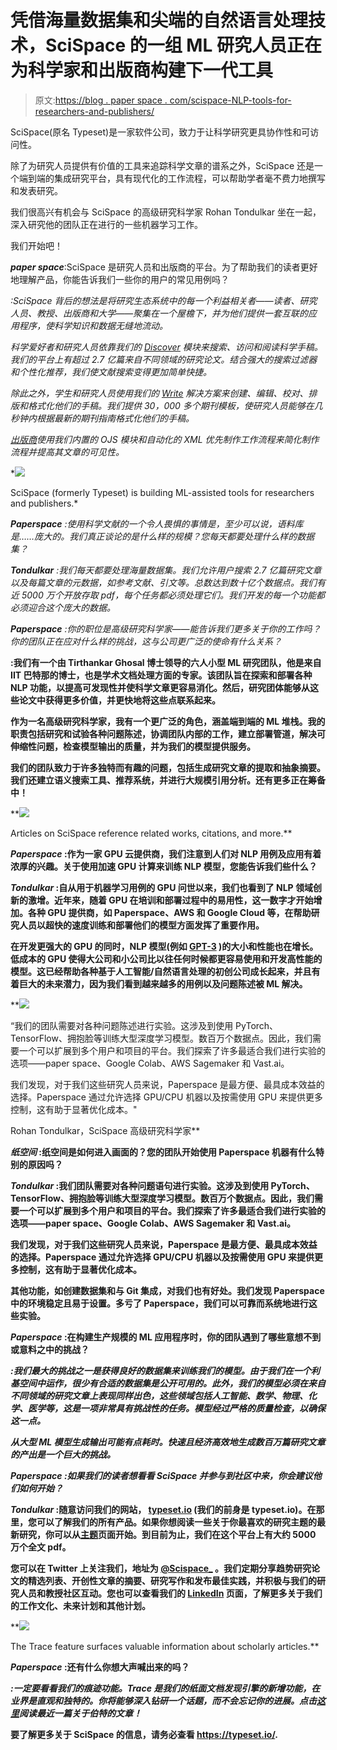 # 凭借海量数据集和尖端的自然语言处理技术，SciSpace 的一组 ML 研究人员正在为科学家和出版商构建下一代工具

> 原文:[https://blog . paper space . com/scispace-NLP-tools-for-researchers-and-publishers/](https://blog.paperspace.com/scispace-nlp-tools-for-researchers-and-publishers/)

SciSpace(原名 Typeset)是一家软件公司，致力于让科学研究更具协作性和可访问性。

除了为研究人员提供有价值的工具来追踪科学文章的谱系之外，SciSpace 还是一个端到端的集成研究平台，具有现代化的工作流程，可以帮助学者毫不费力地撰写和发表研究。

我们很高兴有机会与 SciSpace 的高级研究科学家 Rohan Tondulkar 坐在一起，深入研究他的团队正在进行的一些机器学习工作。

我们开始吧！

***paper space***:SciSpace 是研究人员和出版商的平台。为了帮助我们的读者更好地理解产品，你能告诉我们一些你的用户的常见用例吗？

*:SciSpace 背后的想法是将研究生态系统中的每一个利益相关者——读者、研究人员、教授、出版商和大学——聚集在一个屋檐下，并为他们提供一套互联的应用程序，使科学知识和数据无缝地流动。*

*科学爱好者和研究人员依靠我们的 [Discover](https://typeset.io/discover/) 模块来搜索、访问和阅读科学手稿。我们的平台上有超过 2.7 亿篇来自不同领域的研究论文。结合强大的搜索过滤器和个性化推荐，我们使文献搜索变得更加简单快捷。*

*除此之外，学生和研究人员使用我们的 [Write](https://typeset.io/pricing/) 解决方案来创建、编辑、校对、排版和格式化他们的手稿。我们提供 30，000 多个期刊模板，使研究人员能够在几秒钟内根据最新的期刊指南格式化他们的手稿。*

*[出版商](https://typeset.io/for-publishers/)使用我们内置的 OJS 模块和自动化的 XML 优先制作工作流程来简化制作流程并提高其文章的可见性。*

*![](../Images/7c7df0530dd41ddf03574f264e7ccb83.png)

SciSpace (formerly Typeset) is building ML-assisted tools for researchers and publishers.* 

****Paperspace*** :使用科学文献的一个令人畏惧的事情是，至少可以说，语料库是……庞大的。我们真正谈论的是什么样的规模？您每天都要处理什么样的数据集？*

****Tondulkar*** :我们每天都要处理海量数据集。我们允许用户搜索 2.7 亿篇研究文章以及每篇文章的元数据，如参考文献、引文等。总数达到数十亿个数据点。我们有近 5000 万个开放存取 pdf，每个任务都必须处理它们。我们开发的每一个功能都必须迎合这个庞大的数据。*

****Paperspace*** :你的职位是高级研究科学家——能告诉我们更多关于你的工作吗？你的团队正在应对什么样的挑战，这与公司更广泛的使命有什么关系？*

**:我们有一个由 Tirthankar Ghosal 博士领导的六人小型 ML 研究团队，他是来自 IIT 巴特那的博士，也是学术文档处理方面的专家。该团队旨在探索和部署各种 NLP 功能，以提高可发现性并使科学文章更容易消化。然后，研究团体能够从这些论文中获得更多价值，并更快地将这些点联系起来。**

**作为一名高级研究科学家，我有一个更广泛的角色，涵盖端到端的 ML 堆栈。我的职责包括研究和试验各种问题陈述，协调团队内部的工作，建立部署管道，解决可伸缩性问题，检查模型输出的质量，并为我们的模型提供服务。**

**我们的团队致力于许多独特而有趣的问题，包括生成研究文章的提取和抽象摘要。我们还建立语义搜索工具、推荐系统，并进行大规模引用分析。还有更多正在筹备中！**

**![](../Images/447317533375ded816ff8f1fda39f808.png)

Articles on SciSpace reference related works, citations, and more.** 

*****Paperspace*** :作为一家 GPU 云提供商，我们注意到人们对 NLP 用例及应用有着浓厚的兴趣。关于使用加速 GPU 计算来训练 NLP 模型，您能告诉我们些什么？**

*****Tondulkar*** :自从用于机器学习用例的 GPU 问世以来，我们也看到了 NLP 领域创新的激增。近年来，随着 GPU 在培训和部署过程中的易用性，这一数字才开始增加。各种 GPU 提供商，如 Paperspace、AWS 和 Google Cloud 等，在帮助研究人员以超快的速度训练和部署他们的模型方面发挥了重要作用。**

**在开发更强大的 GPU 的同时，NLP 模型(例如 [GPT-3](https://openai.com/api/) )的大小和性能也在增长。低成本的 GPU 使得大公司和小公司比以往任何时候都更容易使用和开发高性能的模型。这已经帮助各种基于人工智能/自然语言处理的初创公司成长起来，并且有着巨大的未来潜力，因为我们看到越来越多的用例以及问题陈述被 ML 解决。**

**![](../Images/4b7236c3a74eff058c3c7616d7bf7165.png)

“我们的团队需要对各种问题陈述进行实验。这涉及到使用 PyTorch、TensorFlow、拥抱脸等训练大型深度学习模型。数百万个数据点。因此，我们需要一个可以扩展到多个用户和项目的平台。我们探索了许多最适合我们进行实验的选项——paper space、Google Colab、AWS Sagemaker 和 Vast.ai。

我们发现，对于我们这些研究人员来说，Paperspace 是最方便、最具成本效益的选择。Paperspace 通过允许选择 GPU/CPU 机器以及按需使用 GPU 来提供更多控制，这有助于显著优化成本。"

Rohan Tondulkar，SciSpace 高级研究科学家** 

*****纸空间*** :纸空间是如何进入画面的？您的团队开始使用 Paperspace 机器有什么特别的原因吗？**

*****Tondulkar*** :我们团队需要对各种问题语句进行实验。这涉及到使用 PyTorch、TensorFlow、拥抱脸等训练大型深度学习模型。数百万个数据点。因此，我们需要一个可以扩展到多个用户和项目的平台。我们探索了许多最适合我们进行实验的选项——paper space、Google Colab、AWS Sagemaker 和 Vast.ai。**

**我们发现，对于我们这些研究人员来说，Paperspace 是最方便、最具成本效益的选择。Paperspace 通过允许选择 GPU/CPU 机器以及按需使用 GPU 来提供更多控制，这有助于显著优化成本。**

**其他功能，如创建数据集和与 Git 集成，对我们也有好处。我们发现 Paperspace 中的环境稳定且易于设置。多亏了 Paperspace，我们可以可靠而系统地进行这些实验。**

*****Paperspace*** :在构建生产规模的 ML 应用程序时，你的团队遇到了哪些意想不到或意料之中的挑战？**

***:我们最大的挑战之一是获得良好的数据集来训练我们的模型。由于我们在一个利基空间中运作，很少有合适的数据集是公开可用的。此外，我们的模型必须在来自不同领域的研究文章上表现同样出色，这些领域包括人工智能、数学、物理、化学、医学等，这是一项非常具有挑战性的任务。模型经过严格的质量检查，以确保这一点。***

***从大型 ML 模型生成输出可能有点耗时。快速且经济高效地生成数百万篇研究文章的产出是一个巨大的挑战。***

******Paperspace*** :如果我们的读者想看看 SciSpace 并参与到社区中来，你会建议他们如何开始？***

*****Tondulkar*** :随意访问我们的网站， [typeset.io](https://typeset.io/) (我们的前身是 typeset.io)。在那里，您可以了解我们的所有产品。如果你想阅读一些关于你最喜欢的研究主题的最新研究，你可以从[主题](https://typeset.io/topics)页面开始。到目前为止，我们在这个平台上有大约 5000 万个全文 pdf。**

**您可以在 Twitter 上关注我们，地址为 [@Scispace_](https://mobile.twitter.com/scispace_) 。我们定期分享趋势研究论文的精选列表、开创性文章的摘要、研究写作和发布最佳实践，并积极与我们的研究人员和教授社区互动。您也可以查看我们的 [LinkedIn](https://in.linkedin.com/company/scispace) 页面，了解更多关于我们的工作文化、未来计划和其他计划。**

**![](../Images/61ccfceba8ade7d54d01c7b0080a540d.png)

The Trace feature surfaces valuable information about scholarly articles.** 

*****Paperspace*** :还有什么你想大声喊出来的吗？**

***:一定要看看我们的痕迹功能。Trace 是我们的纸面文档发现引擎的新增功能，在业界是直观和独特的。你将能够深入钻研一个话题，而不会忘记你的进展。点击[这里](https://typeset.io/explore/papers/bert-pre-training-of-deep-bidirectional-transformers-for-3mez6kncl2)阅读最近一篇关于伯特的文章！***

****要了解更多关于 SciSpace 的信息，请务必查看 https://typeset.io/.****